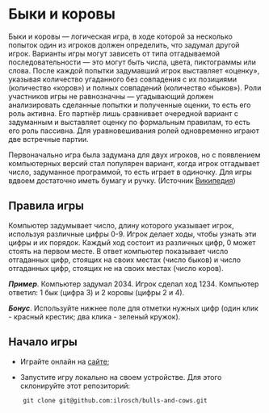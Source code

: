 # Быки и коровы

Быки и коровы — логическая игра, в ходе которой за несколько попыток один из игроков должен определить, что задумал другой игрок. Варианты игры могут зависеть от типа отгадываемой последовательности — это могут быть числа, цвета, пиктограммы или слова. После каждой попытки задумавший игрок выставляет «оценку», указывая количество угаданного без совпадения с их позициями (количество «коров») и полных совпадений (количество «быков»). Роли участников игры не равнозначны — угадывающий должен анализировать сделанные попытки и полученные оценки, то есть его роль активна. Его партнёр лишь сравнивает очередной вариант с задуманным и выставляет оценку по формальным правилам, то есть его роль пассивна. Для уравновешивания ролей одновременно играют две встречные партии.

Первоначально игра была задумана для двух игроков, но с появлением компьютерных версий стал популярен вариант, когда игрок отгадывает число, задуманное программой, то есть играет в одиночку. Для игры вдвоем достаточно иметь бумагу и ручку. (Источник [Википедия](https://ru.wikipedia.org/wiki/%D0%91%D1%8B%D0%BA%D0%B8_%D0%B8_%D0%BA%D0%BE%D1%80%D0%BE%D0%B2%D1%8B))

## Правила игры

Компьютер задумывает число, длину которого указывает игрок, используя различные цифры 0-9. Игрок делает ходы, чтобы узнать эти цифры и их порядок. Каждый ход состоит из различных цифр, 0 может стоять на первом месте. В ответ компьютер показывает число отгаданных цифр, стоящих на своих местах (число быков) и число отгаданных цифр, стоящих не на своих местах (число коров).

**_Пример_**. Компьютер задумал 2034. Игрок сделал ход 1234. Компьютер ответил: 1 бык (цифра 3) и 2 коровы (цифры 2 и 4).

**_Бонус_**. Используйте нижнее поле для отметки нужных цифр (один клик - красный крестик; два клика - зеленый кружок).

## Начало игры

- Играйте онлайн на [cайте](https://ilrosch.github.io/bulls-and-cows/);

- Запустите игру локально на своем устройстве. Для этого склонируйте этот репозиторий:

```console
    git clone git@github.com:ilrosch/bulls-and-cows.git
```
